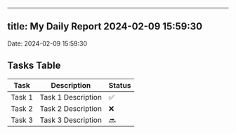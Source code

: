 
---
title: My Daily Report 2024-02-09 15:59:30
---

Date: 2024-02-09 15:59:30

## Tasks Table

| Task | Description | Status |
|------|-------------|--------|
| Task 1 | Task 1 Description | ✅ |
| Task 2 | Task 2 Description | ❌ |
| Task 3 | Task 3 Description | 🔜 |
